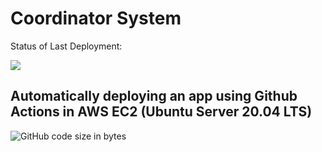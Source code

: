 # Coordinator System

Status of Last Deployment: <br>

<img src="https://github.com/sigmade/coordinator/workflows/CI/badge.svg?branch=master">

Automatically deploying an app using Github Actions in AWS EC2 (Ubuntu Server 20.04 LTS)
------
<img alt="GitHub code size in bytes" src="https://img.shields.io/github/languages/code-size/sigmade/coordinator">
